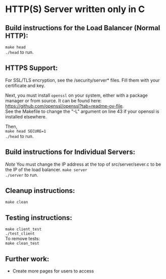 # HTTP(S) Server written only in C 

## Build instructions for the Load Balancer (Normal HTTP): 
`make head`   
`./head` to run.   

## HTTPS Support:  
For SSL/TLS encryption, see the /security/server* files. Fill them with your certificate and key. 

Next, you must install `openssl` on your system, either with a package manager or from source. It can be found here:  https://github.com/openssl/openssl?tab=readme-ov-file.  
See the Makefile to change the "-L" argument on line 43 if your openssl is installed elsewhere. 

Then,  
`make head SECURE=1`  
`./head` to run.  
  
## Build instructions for Individual Servers: 
*Note* You must change the IP address at the top of src/server/sever.c to be the IP of the load balancer. 
`make server`   
`./server` to run.   

## Cleanup instructions: 
`make clean`

## Testing instructions:
`make client_test`  
`./test_client`  
To remove tests:   
`make clean_test` 

## Further work: 
* Create more pages for users to access 